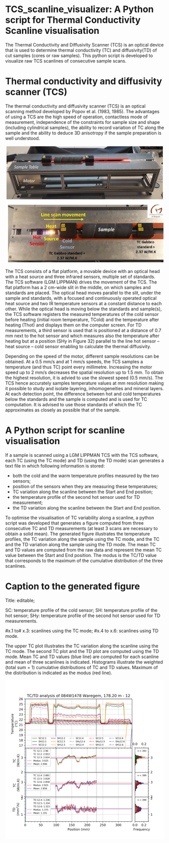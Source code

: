 # TCS_scanline_visualizer: A Python script for Thermal Conductivity Scanline visualisation
The Thermal Conductivity and Diffusivity Scanner (TCS) is an optical device that is used to determine thermal conductivity (TC) and diffusivity(TD)  of cut samples (cores or raw samples). This python script is developed to visualize raw TCS scanlines of consecutive sample scans.  

# Thermal conductivity and diffusivity scanner (TCS)
The thermal conductivity and diffusivity scanner (TCS) is an optical scanning method developed by Popov et al. (1983, 1985). The advantages of using a TCS are the high speed of operation, contactless mode of measurement, independence of the constraints for sample size and shape (including cylindrical samples), the ability to record variation of TC along the sample and the ability to deduce 3D anisotropy if the sample preparation is well understood.

![alt text](https://github.com/KoenVanNoten/TCS_scanline_visualizer/blob/master/TCS%20scanner.JPG)

The TCS consists of a flat platform, a movable device with an optical head with a heat source and three infrared sensors, multiple set of standards. The TCS software (LGM LIPPMAN) drives the movement of the TCS. The flat platform has a 2 cm-wide slit in the middle, on which samples and standards are placed. The optical head moves parallel to the slit, under the sample and standards, with a focused and continuously operated optical heat source and two IR temperature sensors at a constant distance to each other. While the optical head is moving below the standards and sample(s), the TCS software registers the measured temperatures of the cold sensor before heating (initial room temperature, TCold) and the temperature after heating (Thot) and displays them on the computer screen. 
For TD measurements, a third sensor is used that is positioned at a distance of 0.7 mm next to the hot sensor and which measures also the temperature after heating but at a position (SHy in Figure 32) parallel to the line hot sensor – heat source – cold sensor enabling to calculate the thermal diffusivity.

Depending on the speed of the motor, different sample resolutions can be obtained. At a 0.5 mm/s and at 1 mm/s speeds, the TCS samples a temperature (and thus TC) point every millimetre. Increasing the motor speed up to 2 mm/s decreases the spatial resolution up to 1.5 mm. To obtain the highest resolution, it is advied to use the slowest speed (0.5 mm/s). The TCS hence accurately samples temperature values at mm resolution making it possible to study and isolate layering, inhomogeneities and mineral layers. At each detection point, the difference between hot and cold temperatures below the standards and the sample is computed and is used for TC computation. It is advised to use those standards of which the TC approximates as closely as possible that of the sample. 

# A Python script for scanline visualisation
If a sample is scanned using a LGM LIPPMAN TCS with the TCS software, each TC (using the TC mode) and TD (using the TD mode) scan generates a text file in which following information is stored:
- both the cold and the warm temperature profiles measured by the two sensors;
- position of the sensors when they are measuring these temperatures;
- TC variation along the scanline between the Start and End position;
- the temperature profile of the second hot sensor used for TD measurement;
- the TD variation along the scanline between the Start and End position.

To optimise the visualisation of TC variability along a scanline, a python script was developed that generates a figure computed from three consecutive TC and TD measurements (at least 3 scans are necessary to obtain a solid mean). The generated figure illustrates the temperature profiles, the TC variation along the sample using the TC mode, and the TC and the TD variation along the sample using the TD mode. The mean TC and TD values are computed from the raw data and represent the mean TC value between the Start and End position. The modus is the TC/TD value that corresponds to the maximum of the cumulative distribution of the three scanlines.

# Caption to the generated figure
Title: editable; 

SC: temperature profile of the cold sensor; SH: temperature profile of the hot sensor; SHy: temperature profile of the second hot sensor used for TD measurements. 

#x.1 to# x.3: scanlines using the TC mode; #x.4 to x.6: scanlines using TD mode. 

The upper TC plot illustrates the TC variation along the scanline using the TC mode. The second TC plot and the TD plot are computed using the TD mode. Mean TC and TD values (blue line) are computed for each scanline and mean of three scanlines is indicated. Histograms illustrate the weighted (total sum = 1) cumulative distributions of TC and TD values. Maximum of the distribution is indicated as the modus (red line). 

![alt text](https://github.com/KoenVanNoten/TCS_scanline_visualizer/blob/master/084W1478%20-%20178.20%20-%2012-TC-TD.png)
